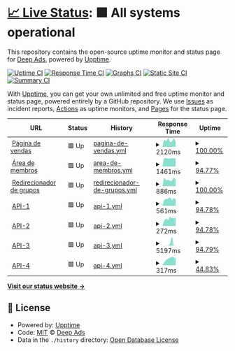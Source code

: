 # [📈 Live Status](https://status.deepads.com.br): <!--live status--> **🟩 All systems operational**

This repository contains the open-source uptime monitor and status page for [Deep Ads](https://deepads.com.br/), powered by [Upptime](https://github.com/upptime/upptime).

[![Uptime CI](https://github.com/Deep-Ads/status/workflows/Uptime%20CI/badge.svg)](https://github.com/Deep-Ads/status/actions?query=workflow%3A%22Uptime+CI%22)
[![Response Time CI](https://github.com/Deep-Ads/status/workflows/Response%20Time%20CI/badge.svg)](https://github.com/Deep-Ads/status/actions?query=workflow%3A%22Response+Time+CI%22)
[![Graphs CI](https://github.com/Deep-Ads/status/workflows/Graphs%20CI/badge.svg)](https://github.com/Deep-Ads/status/actions?query=workflow%3A%22Graphs+CI%22)
[![Static Site CI](https://github.com/Deep-Ads/status/workflows/Static%20Site%20CI/badge.svg)](https://github.com/Deep-Ads/status/actions?query=workflow%3A%22Static+Site+CI%22)
[![Summary CI](https://github.com/Deep-Ads/status/workflows/Summary%20CI/badge.svg)](https://github.com/Deep-Ads/status/actions?query=workflow%3A%22Summary+CI%22)

With [Upptime](https://upptime.js.org), you can get your own unlimited and free uptime monitor and status page, powered entirely by a GitHub repository. We use [Issues](https://github.com/Deep-Ads/status/issues) as incident reports, [Actions](https://github.com/Deep-Ads/status/actions) as uptime monitors, and [Pages](https://status.deepads.com.br) for the status page.

<!--start: status pages-->
<!-- This summary is generated by Upptime (https://github.com/upptime/upptime) -->
<!-- Do not edit this manually, your changes will be overwritten -->
<!-- prettier-ignore -->
| URL | Status | History | Response Time | Uptime |
| --- | ------ | ------- | ------------- | ------ |
| <img alt="" src="https://favicons.githubusercontent.com/www.deeptools.com.br" height="13"> [Página de vendas](https://www.deeptools.com.br) | 🟩 Up | [pagina-de-vendas.yml](https://github.com/Deep-Ads/status/commits/HEAD/history/pagina-de-vendas.yml) | <details><summary><img alt="Response time graph" src="./graphs/pagina-de-vendas/response-time-week.png" height="20"> 2120ms</summary><br><a href="https://status.deepads.com.br/history/pagina-de-vendas"><img alt="Response time 1986" src="https://img.shields.io/endpoint?url=https%3A%2F%2Fraw.githubusercontent.com%2FDeep-Ads%2Fstatus%2FHEAD%2Fapi%2Fpagina-de-vendas%2Fresponse-time.json"></a><br><a href="https://status.deepads.com.br/history/pagina-de-vendas"><img alt="24-hour response time 2031" src="https://img.shields.io/endpoint?url=https%3A%2F%2Fraw.githubusercontent.com%2FDeep-Ads%2Fstatus%2FHEAD%2Fapi%2Fpagina-de-vendas%2Fresponse-time-day.json"></a><br><a href="https://status.deepads.com.br/history/pagina-de-vendas"><img alt="7-day response time 2120" src="https://img.shields.io/endpoint?url=https%3A%2F%2Fraw.githubusercontent.com%2FDeep-Ads%2Fstatus%2FHEAD%2Fapi%2Fpagina-de-vendas%2Fresponse-time-week.json"></a><br><a href="https://status.deepads.com.br/history/pagina-de-vendas"><img alt="30-day response time 2043" src="https://img.shields.io/endpoint?url=https%3A%2F%2Fraw.githubusercontent.com%2FDeep-Ads%2Fstatus%2FHEAD%2Fapi%2Fpagina-de-vendas%2Fresponse-time-month.json"></a><br><a href="https://status.deepads.com.br/history/pagina-de-vendas"><img alt="1-year response time 1986" src="https://img.shields.io/endpoint?url=https%3A%2F%2Fraw.githubusercontent.com%2FDeep-Ads%2Fstatus%2FHEAD%2Fapi%2Fpagina-de-vendas%2Fresponse-time-year.json"></a></details> | <details><summary><a href="https://status.deepads.com.br/history/pagina-de-vendas">100.00%</a></summary><a href="https://status.deepads.com.br/history/pagina-de-vendas"><img alt="All-time uptime 99.86%" src="https://img.shields.io/endpoint?url=https%3A%2F%2Fraw.githubusercontent.com%2FDeep-Ads%2Fstatus%2FHEAD%2Fapi%2Fpagina-de-vendas%2Fuptime.json"></a><br><a href="https://status.deepads.com.br/history/pagina-de-vendas"><img alt="24-hour uptime 100.00%" src="https://img.shields.io/endpoint?url=https%3A%2F%2Fraw.githubusercontent.com%2FDeep-Ads%2Fstatus%2FHEAD%2Fapi%2Fpagina-de-vendas%2Fuptime-day.json"></a><br><a href="https://status.deepads.com.br/history/pagina-de-vendas"><img alt="7-day uptime 100.00%" src="https://img.shields.io/endpoint?url=https%3A%2F%2Fraw.githubusercontent.com%2FDeep-Ads%2Fstatus%2FHEAD%2Fapi%2Fpagina-de-vendas%2Fuptime-week.json"></a><br><a href="https://status.deepads.com.br/history/pagina-de-vendas"><img alt="30-day uptime 100.00%" src="https://img.shields.io/endpoint?url=https%3A%2F%2Fraw.githubusercontent.com%2FDeep-Ads%2Fstatus%2FHEAD%2Fapi%2Fpagina-de-vendas%2Fuptime-month.json"></a><br><a href="https://status.deepads.com.br/history/pagina-de-vendas"><img alt="1-year uptime 99.86%" src="https://img.shields.io/endpoint?url=https%3A%2F%2Fraw.githubusercontent.com%2FDeep-Ads%2Fstatus%2FHEAD%2Fapi%2Fpagina-de-vendas%2Fuptime-year.json"></a></details>
| <img alt="" src="https://favicons.githubusercontent.com/painel.deeptools.com.br" height="13"> [Área de membros](https://painel.deeptools.com.br) | 🟩 Up | [area-de-membros.yml](https://github.com/Deep-Ads/status/commits/HEAD/history/area-de-membros.yml) | <details><summary><img alt="Response time graph" src="./graphs/area-de-membros/response-time-week.png" height="20"> 1461ms</summary><br><a href="https://status.deepads.com.br/history/area-de-membros"><img alt="Response time 1586" src="https://img.shields.io/endpoint?url=https%3A%2F%2Fraw.githubusercontent.com%2FDeep-Ads%2Fstatus%2FHEAD%2Fapi%2Farea-de-membros%2Fresponse-time.json"></a><br><a href="https://status.deepads.com.br/history/area-de-membros"><img alt="24-hour response time 1383" src="https://img.shields.io/endpoint?url=https%3A%2F%2Fraw.githubusercontent.com%2FDeep-Ads%2Fstatus%2FHEAD%2Fapi%2Farea-de-membros%2Fresponse-time-day.json"></a><br><a href="https://status.deepads.com.br/history/area-de-membros"><img alt="7-day response time 1461" src="https://img.shields.io/endpoint?url=https%3A%2F%2Fraw.githubusercontent.com%2FDeep-Ads%2Fstatus%2FHEAD%2Fapi%2Farea-de-membros%2Fresponse-time-week.json"></a><br><a href="https://status.deepads.com.br/history/area-de-membros"><img alt="30-day response time 1451" src="https://img.shields.io/endpoint?url=https%3A%2F%2Fraw.githubusercontent.com%2FDeep-Ads%2Fstatus%2FHEAD%2Fapi%2Farea-de-membros%2Fresponse-time-month.json"></a><br><a href="https://status.deepads.com.br/history/area-de-membros"><img alt="1-year response time 1586" src="https://img.shields.io/endpoint?url=https%3A%2F%2Fraw.githubusercontent.com%2FDeep-Ads%2Fstatus%2FHEAD%2Fapi%2Farea-de-membros%2Fresponse-time-year.json"></a></details> | <details><summary><a href="https://status.deepads.com.br/history/area-de-membros">94.77%</a></summary><a href="https://status.deepads.com.br/history/area-de-membros"><img alt="All-time uptime 99.42%" src="https://img.shields.io/endpoint?url=https%3A%2F%2Fraw.githubusercontent.com%2FDeep-Ads%2Fstatus%2FHEAD%2Fapi%2Farea-de-membros%2Fuptime.json"></a><br><a href="https://status.deepads.com.br/history/area-de-membros"><img alt="24-hour uptime 100.00%" src="https://img.shields.io/endpoint?url=https%3A%2F%2Fraw.githubusercontent.com%2FDeep-Ads%2Fstatus%2FHEAD%2Fapi%2Farea-de-membros%2Fuptime-day.json"></a><br><a href="https://status.deepads.com.br/history/area-de-membros"><img alt="7-day uptime 94.77%" src="https://img.shields.io/endpoint?url=https%3A%2F%2Fraw.githubusercontent.com%2FDeep-Ads%2Fstatus%2FHEAD%2Fapi%2Farea-de-membros%2Fuptime-week.json"></a><br><a href="https://status.deepads.com.br/history/area-de-membros"><img alt="30-day uptime 98.80%" src="https://img.shields.io/endpoint?url=https%3A%2F%2Fraw.githubusercontent.com%2FDeep-Ads%2Fstatus%2FHEAD%2Fapi%2Farea-de-membros%2Fuptime-month.json"></a><br><a href="https://status.deepads.com.br/history/area-de-membros"><img alt="1-year uptime 99.42%" src="https://img.shields.io/endpoint?url=https%3A%2F%2Fraw.githubusercontent.com%2FDeep-Ads%2Fstatus%2FHEAD%2Fapi%2Farea-de-membros%2Fuptime-year.json"></a></details>
| <img alt="" src="https://favicons.githubusercontent.com/br.deepads.com.br" height="13"> [Redirecionador de grupos](https://br.deepads.com.br) | 🟩 Up | [redirecionador-de-grupos.yml](https://github.com/Deep-Ads/status/commits/HEAD/history/redirecionador-de-grupos.yml) | <details><summary><img alt="Response time graph" src="./graphs/redirecionador-de-grupos/response-time-week.png" height="20"> 886ms</summary><br><a href="https://status.deepads.com.br/history/redirecionador-de-grupos"><img alt="Response time 927" src="https://img.shields.io/endpoint?url=https%3A%2F%2Fraw.githubusercontent.com%2FDeep-Ads%2Fstatus%2FHEAD%2Fapi%2Fredirecionador-de-grupos%2Fresponse-time.json"></a><br><a href="https://status.deepads.com.br/history/redirecionador-de-grupos"><img alt="24-hour response time 1091" src="https://img.shields.io/endpoint?url=https%3A%2F%2Fraw.githubusercontent.com%2FDeep-Ads%2Fstatus%2FHEAD%2Fapi%2Fredirecionador-de-grupos%2Fresponse-time-day.json"></a><br><a href="https://status.deepads.com.br/history/redirecionador-de-grupos"><img alt="7-day response time 886" src="https://img.shields.io/endpoint?url=https%3A%2F%2Fraw.githubusercontent.com%2FDeep-Ads%2Fstatus%2FHEAD%2Fapi%2Fredirecionador-de-grupos%2Fresponse-time-week.json"></a><br><a href="https://status.deepads.com.br/history/redirecionador-de-grupos"><img alt="30-day response time 924" src="https://img.shields.io/endpoint?url=https%3A%2F%2Fraw.githubusercontent.com%2FDeep-Ads%2Fstatus%2FHEAD%2Fapi%2Fredirecionador-de-grupos%2Fresponse-time-month.json"></a><br><a href="https://status.deepads.com.br/history/redirecionador-de-grupos"><img alt="1-year response time 927" src="https://img.shields.io/endpoint?url=https%3A%2F%2Fraw.githubusercontent.com%2FDeep-Ads%2Fstatus%2FHEAD%2Fapi%2Fredirecionador-de-grupos%2Fresponse-time-year.json"></a></details> | <details><summary><a href="https://status.deepads.com.br/history/redirecionador-de-grupos">100.00%</a></summary><a href="https://status.deepads.com.br/history/redirecionador-de-grupos"><img alt="All-time uptime 99.88%" src="https://img.shields.io/endpoint?url=https%3A%2F%2Fraw.githubusercontent.com%2FDeep-Ads%2Fstatus%2FHEAD%2Fapi%2Fredirecionador-de-grupos%2Fuptime.json"></a><br><a href="https://status.deepads.com.br/history/redirecionador-de-grupos"><img alt="24-hour uptime 100.00%" src="https://img.shields.io/endpoint?url=https%3A%2F%2Fraw.githubusercontent.com%2FDeep-Ads%2Fstatus%2FHEAD%2Fapi%2Fredirecionador-de-grupos%2Fuptime-day.json"></a><br><a href="https://status.deepads.com.br/history/redirecionador-de-grupos"><img alt="7-day uptime 100.00%" src="https://img.shields.io/endpoint?url=https%3A%2F%2Fraw.githubusercontent.com%2FDeep-Ads%2Fstatus%2FHEAD%2Fapi%2Fredirecionador-de-grupos%2Fuptime-week.json"></a><br><a href="https://status.deepads.com.br/history/redirecionador-de-grupos"><img alt="30-day uptime 100.00%" src="https://img.shields.io/endpoint?url=https%3A%2F%2Fraw.githubusercontent.com%2FDeep-Ads%2Fstatus%2FHEAD%2Fapi%2Fredirecionador-de-grupos%2Fuptime-month.json"></a><br><a href="https://status.deepads.com.br/history/redirecionador-de-grupos"><img alt="1-year uptime 99.88%" src="https://img.shields.io/endpoint?url=https%3A%2F%2Fraw.githubusercontent.com%2FDeep-Ads%2Fstatus%2FHEAD%2Fapi%2Fredirecionador-de-grupos%2Fuptime-year.json"></a></details>
| <img alt="" src="https://favicons.githubusercontent.com/wpp-01.deepads.com.br" height="13"> [API-1](https://wpp-01.deepads.com.br/) | 🟩 Up | [api-1.yml](https://github.com/Deep-Ads/status/commits/HEAD/history/api-1.yml) | <details><summary><img alt="Response time graph" src="./graphs/api-1/response-time-week.png" height="20"> 561ms</summary><br><a href="https://status.deepads.com.br/history/api-1"><img alt="Response time 5764" src="https://img.shields.io/endpoint?url=https%3A%2F%2Fraw.githubusercontent.com%2FDeep-Ads%2Fstatus%2FHEAD%2Fapi%2Fapi-1%2Fresponse-time.json"></a><br><a href="https://status.deepads.com.br/history/api-1"><img alt="24-hour response time 590" src="https://img.shields.io/endpoint?url=https%3A%2F%2Fraw.githubusercontent.com%2FDeep-Ads%2Fstatus%2FHEAD%2Fapi%2Fapi-1%2Fresponse-time-day.json"></a><br><a href="https://status.deepads.com.br/history/api-1"><img alt="7-day response time 561" src="https://img.shields.io/endpoint?url=https%3A%2F%2Fraw.githubusercontent.com%2FDeep-Ads%2Fstatus%2FHEAD%2Fapi%2Fapi-1%2Fresponse-time-week.json"></a><br><a href="https://status.deepads.com.br/history/api-1"><img alt="30-day response time 779" src="https://img.shields.io/endpoint?url=https%3A%2F%2Fraw.githubusercontent.com%2FDeep-Ads%2Fstatus%2FHEAD%2Fapi%2Fapi-1%2Fresponse-time-month.json"></a><br><a href="https://status.deepads.com.br/history/api-1"><img alt="1-year response time 5764" src="https://img.shields.io/endpoint?url=https%3A%2F%2Fraw.githubusercontent.com%2FDeep-Ads%2Fstatus%2FHEAD%2Fapi%2Fapi-1%2Fresponse-time-year.json"></a></details> | <details><summary><a href="https://status.deepads.com.br/history/api-1">94.78%</a></summary><a href="https://status.deepads.com.br/history/api-1"><img alt="All-time uptime 94.95%" src="https://img.shields.io/endpoint?url=https%3A%2F%2Fraw.githubusercontent.com%2FDeep-Ads%2Fstatus%2FHEAD%2Fapi%2Fapi-1%2Fuptime.json"></a><br><a href="https://status.deepads.com.br/history/api-1"><img alt="24-hour uptime 100.00%" src="https://img.shields.io/endpoint?url=https%3A%2F%2Fraw.githubusercontent.com%2FDeep-Ads%2Fstatus%2FHEAD%2Fapi%2Fapi-1%2Fuptime-day.json"></a><br><a href="https://status.deepads.com.br/history/api-1"><img alt="7-day uptime 94.78%" src="https://img.shields.io/endpoint?url=https%3A%2F%2Fraw.githubusercontent.com%2FDeep-Ads%2Fstatus%2FHEAD%2Fapi%2Fapi-1%2Fuptime-week.json"></a><br><a href="https://status.deepads.com.br/history/api-1"><img alt="30-day uptime 98.80%" src="https://img.shields.io/endpoint?url=https%3A%2F%2Fraw.githubusercontent.com%2FDeep-Ads%2Fstatus%2FHEAD%2Fapi%2Fapi-1%2Fuptime-month.json"></a><br><a href="https://status.deepads.com.br/history/api-1"><img alt="1-year uptime 94.95%" src="https://img.shields.io/endpoint?url=https%3A%2F%2Fraw.githubusercontent.com%2FDeep-Ads%2Fstatus%2FHEAD%2Fapi%2Fapi-1%2Fuptime-year.json"></a></details>
| <img alt="" src="https://favicons.githubusercontent.com/wpp-03.deepads.com.br" height="13"> [API-2](https://wpp-03.deepads.com.br/) | 🟩 Up | [api-2.yml](https://github.com/Deep-Ads/status/commits/HEAD/history/api-2.yml) | <details><summary><img alt="Response time graph" src="./graphs/api-2/response-time-week.png" height="20"> 272ms</summary><br><a href="https://status.deepads.com.br/history/api-2"><img alt="Response time 2253" src="https://img.shields.io/endpoint?url=https%3A%2F%2Fraw.githubusercontent.com%2FDeep-Ads%2Fstatus%2FHEAD%2Fapi%2Fapi-2%2Fresponse-time.json"></a><br><a href="https://status.deepads.com.br/history/api-2"><img alt="24-hour response time 76" src="https://img.shields.io/endpoint?url=https%3A%2F%2Fraw.githubusercontent.com%2FDeep-Ads%2Fstatus%2FHEAD%2Fapi%2Fapi-2%2Fresponse-time-day.json"></a><br><a href="https://status.deepads.com.br/history/api-2"><img alt="7-day response time 272" src="https://img.shields.io/endpoint?url=https%3A%2F%2Fraw.githubusercontent.com%2FDeep-Ads%2Fstatus%2FHEAD%2Fapi%2Fapi-2%2Fresponse-time-week.json"></a><br><a href="https://status.deepads.com.br/history/api-2"><img alt="30-day response time 485" src="https://img.shields.io/endpoint?url=https%3A%2F%2Fraw.githubusercontent.com%2FDeep-Ads%2Fstatus%2FHEAD%2Fapi%2Fapi-2%2Fresponse-time-month.json"></a><br><a href="https://status.deepads.com.br/history/api-2"><img alt="1-year response time 2253" src="https://img.shields.io/endpoint?url=https%3A%2F%2Fraw.githubusercontent.com%2FDeep-Ads%2Fstatus%2FHEAD%2Fapi%2Fapi-2%2Fresponse-time-year.json"></a></details> | <details><summary><a href="https://status.deepads.com.br/history/api-2">94.78%</a></summary><a href="https://status.deepads.com.br/history/api-2"><img alt="All-time uptime 98.43%" src="https://img.shields.io/endpoint?url=https%3A%2F%2Fraw.githubusercontent.com%2FDeep-Ads%2Fstatus%2FHEAD%2Fapi%2Fapi-2%2Fuptime.json"></a><br><a href="https://status.deepads.com.br/history/api-2"><img alt="24-hour uptime 100.00%" src="https://img.shields.io/endpoint?url=https%3A%2F%2Fraw.githubusercontent.com%2FDeep-Ads%2Fstatus%2FHEAD%2Fapi%2Fapi-2%2Fuptime-day.json"></a><br><a href="https://status.deepads.com.br/history/api-2"><img alt="7-day uptime 94.78%" src="https://img.shields.io/endpoint?url=https%3A%2F%2Fraw.githubusercontent.com%2FDeep-Ads%2Fstatus%2FHEAD%2Fapi%2Fapi-2%2Fuptime-week.json"></a><br><a href="https://status.deepads.com.br/history/api-2"><img alt="30-day uptime 98.80%" src="https://img.shields.io/endpoint?url=https%3A%2F%2Fraw.githubusercontent.com%2FDeep-Ads%2Fstatus%2FHEAD%2Fapi%2Fapi-2%2Fuptime-month.json"></a><br><a href="https://status.deepads.com.br/history/api-2"><img alt="1-year uptime 98.43%" src="https://img.shields.io/endpoint?url=https%3A%2F%2Fraw.githubusercontent.com%2FDeep-Ads%2Fstatus%2FHEAD%2Fapi%2Fapi-2%2Fuptime-year.json"></a></details>
| <img alt="" src="https://favicons.githubusercontent.com/wpp-04.deepads.com.br" height="13"> [API-3](https://wpp-04.deepads.com.br/) | 🟩 Up | [api-3.yml](https://github.com/Deep-Ads/status/commits/HEAD/history/api-3.yml) | <details><summary><img alt="Response time graph" src="./graphs/api-3/response-time-week.png" height="20"> 5197ms</summary><br><a href="https://status.deepads.com.br/history/api-3"><img alt="Response time 1966" src="https://img.shields.io/endpoint?url=https%3A%2F%2Fraw.githubusercontent.com%2FDeep-Ads%2Fstatus%2FHEAD%2Fapi%2Fapi-3%2Fresponse-time.json"></a><br><a href="https://status.deepads.com.br/history/api-3"><img alt="24-hour response time 242" src="https://img.shields.io/endpoint?url=https%3A%2F%2Fraw.githubusercontent.com%2FDeep-Ads%2Fstatus%2FHEAD%2Fapi%2Fapi-3%2Fresponse-time-day.json"></a><br><a href="https://status.deepads.com.br/history/api-3"><img alt="7-day response time 5197" src="https://img.shields.io/endpoint?url=https%3A%2F%2Fraw.githubusercontent.com%2FDeep-Ads%2Fstatus%2FHEAD%2Fapi%2Fapi-3%2Fresponse-time-week.json"></a><br><a href="https://status.deepads.com.br/history/api-3"><img alt="30-day response time 1450" src="https://img.shields.io/endpoint?url=https%3A%2F%2Fraw.githubusercontent.com%2FDeep-Ads%2Fstatus%2FHEAD%2Fapi%2Fapi-3%2Fresponse-time-month.json"></a><br><a href="https://status.deepads.com.br/history/api-3"><img alt="1-year response time 1966" src="https://img.shields.io/endpoint?url=https%3A%2F%2Fraw.githubusercontent.com%2FDeep-Ads%2Fstatus%2FHEAD%2Fapi%2Fapi-3%2Fresponse-time-year.json"></a></details> | <details><summary><a href="https://status.deepads.com.br/history/api-3">94.79%</a></summary><a href="https://status.deepads.com.br/history/api-3"><img alt="All-time uptime 96.03%" src="https://img.shields.io/endpoint?url=https%3A%2F%2Fraw.githubusercontent.com%2FDeep-Ads%2Fstatus%2FHEAD%2Fapi%2Fapi-3%2Fuptime.json"></a><br><a href="https://status.deepads.com.br/history/api-3"><img alt="24-hour uptime 100.00%" src="https://img.shields.io/endpoint?url=https%3A%2F%2Fraw.githubusercontent.com%2FDeep-Ads%2Fstatus%2FHEAD%2Fapi%2Fapi-3%2Fuptime-day.json"></a><br><a href="https://status.deepads.com.br/history/api-3"><img alt="7-day uptime 94.79%" src="https://img.shields.io/endpoint?url=https%3A%2F%2Fraw.githubusercontent.com%2FDeep-Ads%2Fstatus%2FHEAD%2Fapi%2Fapi-3%2Fuptime-week.json"></a><br><a href="https://status.deepads.com.br/history/api-3"><img alt="30-day uptime 98.80%" src="https://img.shields.io/endpoint?url=https%3A%2F%2Fraw.githubusercontent.com%2FDeep-Ads%2Fstatus%2FHEAD%2Fapi%2Fapi-3%2Fuptime-month.json"></a><br><a href="https://status.deepads.com.br/history/api-3"><img alt="1-year uptime 96.03%" src="https://img.shields.io/endpoint?url=https%3A%2F%2Fraw.githubusercontent.com%2FDeep-Ads%2Fstatus%2FHEAD%2Fapi%2Fapi-3%2Fuptime-year.json"></a></details>
| <img alt="" src="https://favicons.githubusercontent.com/wpp-05.deepads.com.br" height="13"> [API-4](https://wpp-05.deepads.com.br/) | 🟩 Up | [api-4.yml](https://github.com/Deep-Ads/status/commits/HEAD/history/api-4.yml) | <details><summary><img alt="Response time graph" src="./graphs/api-4/response-time-week.png" height="20"> 317ms</summary><br><a href="https://status.deepads.com.br/history/api-4"><img alt="Response time 2091" src="https://img.shields.io/endpoint?url=https%3A%2F%2Fraw.githubusercontent.com%2FDeep-Ads%2Fstatus%2FHEAD%2Fapi%2Fapi-4%2Fresponse-time.json"></a><br><a href="https://status.deepads.com.br/history/api-4"><img alt="24-hour response time 260" src="https://img.shields.io/endpoint?url=https%3A%2F%2Fraw.githubusercontent.com%2FDeep-Ads%2Fstatus%2FHEAD%2Fapi%2Fapi-4%2Fresponse-time-day.json"></a><br><a href="https://status.deepads.com.br/history/api-4"><img alt="7-day response time 317" src="https://img.shields.io/endpoint?url=https%3A%2F%2Fraw.githubusercontent.com%2FDeep-Ads%2Fstatus%2FHEAD%2Fapi%2Fapi-4%2Fresponse-time-week.json"></a><br><a href="https://status.deepads.com.br/history/api-4"><img alt="30-day response time 822" src="https://img.shields.io/endpoint?url=https%3A%2F%2Fraw.githubusercontent.com%2FDeep-Ads%2Fstatus%2FHEAD%2Fapi%2Fapi-4%2Fresponse-time-month.json"></a><br><a href="https://status.deepads.com.br/history/api-4"><img alt="1-year response time 2091" src="https://img.shields.io/endpoint?url=https%3A%2F%2Fraw.githubusercontent.com%2FDeep-Ads%2Fstatus%2FHEAD%2Fapi%2Fapi-4%2Fresponse-time-year.json"></a></details> | <details><summary><a href="https://status.deepads.com.br/history/api-4">44.83%</a></summary><a href="https://status.deepads.com.br/history/api-4"><img alt="All-time uptime 94.07%" src="https://img.shields.io/endpoint?url=https%3A%2F%2Fraw.githubusercontent.com%2FDeep-Ads%2Fstatus%2FHEAD%2Fapi%2Fapi-4%2Fuptime.json"></a><br><a href="https://status.deepads.com.br/history/api-4"><img alt="24-hour uptime 100.00%" src="https://img.shields.io/endpoint?url=https%3A%2F%2Fraw.githubusercontent.com%2FDeep-Ads%2Fstatus%2FHEAD%2Fapi%2Fapi-4%2Fuptime-day.json"></a><br><a href="https://status.deepads.com.br/history/api-4"><img alt="7-day uptime 44.83%" src="https://img.shields.io/endpoint?url=https%3A%2F%2Fraw.githubusercontent.com%2FDeep-Ads%2Fstatus%2FHEAD%2Fapi%2Fapi-4%2Fuptime-week.json"></a><br><a href="https://status.deepads.com.br/history/api-4"><img alt="30-day uptime 87.30%" src="https://img.shields.io/endpoint?url=https%3A%2F%2Fraw.githubusercontent.com%2FDeep-Ads%2Fstatus%2FHEAD%2Fapi%2Fapi-4%2Fuptime-month.json"></a><br><a href="https://status.deepads.com.br/history/api-4"><img alt="1-year uptime 94.07%" src="https://img.shields.io/endpoint?url=https%3A%2F%2Fraw.githubusercontent.com%2FDeep-Ads%2Fstatus%2FHEAD%2Fapi%2Fapi-4%2Fuptime-year.json"></a></details>

<!--end: status pages-->

[**Visit our status website →**](https://status.deepads.com.br)

## 📄 License

- Powered by: [Upptime](https://github.com/upptime/upptime)
- Code: [MIT](./LICENSE) © [Deep Ads](https://deepads.com.br/)
- Data in the `./history` directory: [Open Database License](https://opendatacommons.org/licenses/odbl/1-0/)
